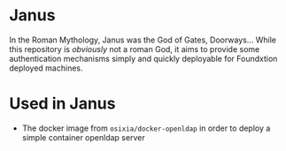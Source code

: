 # Janus
In the Roman Mythology, Janus was the God of Gates, Doorways... While this repository is *obviously* not a roman God, it aims to provide some authentication mechanisms simply and quickly deployable for Foundxtion deployed machines. 

# Used in Janus
- The docker image from `osixia/docker-openldap` in order to deploy a simple container openldap server
